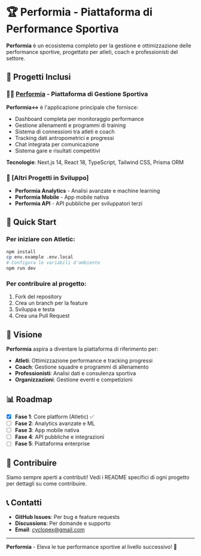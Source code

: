 # 🏆 Performia - Piattaforma di Performance Sportiva

**Performia** è un ecosistema completo per la gestione e ottimizzazione delle performance sportive, progettato per atleti, coach e professionisti del settore.

## 📁 Progetti Inclusi

### 🏃‍♂️ [Performia](./app/) - Piattaforma di Gestione Sportiva
**Performia<->** è l'applicazione principale che fornisce:
- Dashboard completa per monitoraggio performance
- Gestione allenamenti e programmi di training
- Sistema di connessioni tra atleti e coach
- Tracking dati antropometrici e progressi
- Chat integrata per comunicazione
- Sistema gare e risultati competitivi

**Tecnologie**: Next.js 14, React 18, TypeScript, Tailwind CSS, Prisma ORM

### 🔧 [Altri Progetti in Sviluppo]
- **Performia Analytics** - Analisi avanzate e machine learning
- **Performia Mobile** - App mobile nativa
- **Performia API** - API pubbliche per sviluppatori terzi

## 🚀 Quick Start

### Per iniziare con Atletic:
```bash
npm install
cp env.example .env.local
# Configura le variabili d'ambiente
npm run dev
```

### Per contribuire al progetto:
1. Fork del repository
2. Crea un branch per la feature
3. Sviluppa e testa
4. Crea una Pull Request

## 🎯 Visione

**Performia** aspira a diventare la piattaforma di riferimento per:
- **Atleti**: Ottimizzazione performance e tracking progressi
- **Coach**: Gestione squadre e programmi di allenamento
- **Professionisti**: Analisi dati e consulenza sportiva
- **Organizzazioni**: Gestione eventi e competizioni

## 📊 Roadmap

- [x] **Fase 1**: Core platform (Atletic) ✅
- [ ] **Fase 2**: Analytics avanzate e ML
- [ ] **Fase 3**: App mobile nativa
- [ ] **Fase 4**: API pubbliche e integrazioni
- [ ] **Fase 5**: Piattaforma enterprise

## 🤝 Contribuire

Siamo sempre aperti a contributi! Vedi i README specifici di ogni progetto per dettagli su come contribuire.

## 📞 Contatti

- **GitHub Issues**: Per bug e feature requests
- **Discussions**: Per domande e supporto
- **Email**: [cyclopex@gmail.com](mailto:cyclopex@gmail.com)

---

**Performia** - Eleva le tue performance sportive al livello successivo! 🚀
